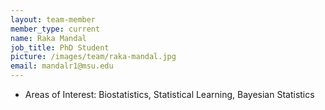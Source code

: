 ```yaml
---
layout: team-member
member_type: current
name: Raka Mandal
job_title: PhD Student
picture: /images/team/raka-mandal.jpg
email: mandalr1@msu.edu
---
```


- Areas of Interest: Biostatistics, Statistical Learning, Bayesian Statistics
